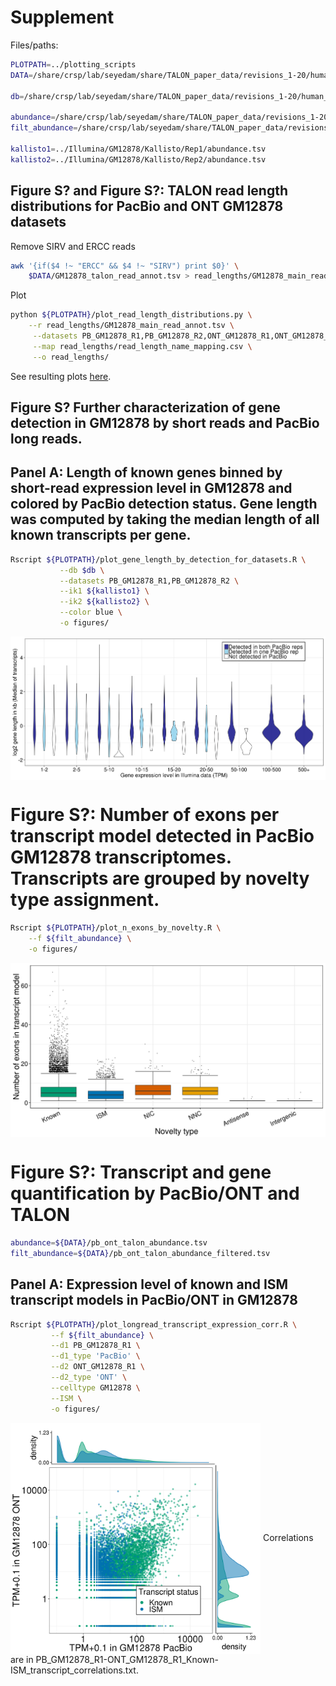 # Supplement

Files/paths:
```bash
PLOTPATH=../plotting_scripts
DATA=/share/crsp/lab/seyedam/share/TALON_paper_data/revisions_1-20/human_TALON

db=/share/crsp/lab/seyedam/share/TALON_paper_data/revisions_1-20/human_TALON/full_gencode_v29_SIRV_2020-02-29.db

abundance=/share/crsp/lab/seyedam/share/TALON_paper_data/revisions_1-20/human_TALON/ont_talon_abundance.tsv
filt_abundance=/share/crsp/lab/seyedam/share/TALON_paper_data/revisions_1-20/human_TALON/ont_talon_abundance_filtered.tsv

kallisto1=../Illumina/GM12878/Kallisto/Rep1/abundance.tsv
kallisto2=../Illumina/GM12878/Kallisto/Rep2/abundance.tsv
```

## Figure S? and Figure S?: TALON read length distributions for PacBio and ONT GM12878 datasets

Remove SIRV and ERCC reads
```bash
awk '{if($4 !~ "ERCC" && $4 !~ "SIRV") print $0}' \
    $DATA/GM12878_talon_read_annot.tsv > read_lengths/GM12878_main_read_annot.tsv
```
Plot
```bash
python ${PLOTPATH}/plot_read_length_distributions.py \
    --r read_lengths/GM12878_main_read_annot.tsv \
     --datasets PB_GM12878_R1,PB_GM12878_R2,ONT_GM12878_R1,ONT_GM12878_R2 \
     --map read_lengths/read_length_name_mapping.csv \
     --o read_lengths/
```
See resulting plots [here](https://github.com/dewyman/TALON-paper-2020/tree/master/Supplement/read_lengths).


## Figure S? Further characterization of gene detection in GM12878 by short reads and PacBio long reads.

## Panel A: Length of known genes binned by short-read expression level in GM12878 and colored by PacBio detection status. Gene length was computed by taking the median length of all known transcripts per gene.
```bash
Rscript ${PLOTPATH}/plot_gene_length_by_detection_for_datasets.R \
           --db $db \
           --datasets PB_GM12878_R1,PB_GM12878_R2 \
           --ik1 ${kallisto1} \
           --ik2 ${kallisto2} \
           --color blue \
           -o figures/
```
<img align="center" width="600" src="figures/length_by_detection_and_TPM_Median.png">

# Figure S?: Number of exons per transcript model detected in PacBio GM12878 transcriptomes. Transcripts are grouped by novelty type assignment.
```bash
Rscript ${PLOTPATH}/plot_n_exons_by_novelty.R \
    --f ${filt_abundance} \
    -o figures/
```
<img align="center" width="600" src="figures/transcript_exonCount_by_novelty_type.png">

# Figure S?: Transcript and gene quantification by PacBio/ONT and TALON 
```bash
abundance=${DATA}/pb_ont_talon_abundance.tsv
filt_abundance=${DATA}/pb_ont_talon_abundance_filtered.tsv
```

## Panel A: Expression level of known and ISM transcript models in PacBio/ONT in GM12878
```bash
Rscript ${PLOTPATH}/plot_longread_transcript_expression_corr.R \
         --f ${filt_abundance} \
         --d1 PB_GM12878_R1 \
         --d1_type 'PacBio' \
         --d2 ONT_GM12878_R1 \
         --d2_type 'ONT' \
         --celltype GM12878 \
         --ISM \
         -o figures/
```
<img align="center" width="400" src="figures/PB_GM12878_R1-ONT_GM12878_R1_Known-ISM_transcript_correlationPlot.png">
Correlations are in PB_GM12878_R1-ONT_GM12878_R1_Known-ISM_transcript_correlations.txt. 

<!-- 
## Panel B: Detection of known genes as a function of PacBio read depth in GM12878. The number of short-read genes that were detected in PacBio is shown cumulatively for each possible ordering of four PacBio datasets. The total number of Illumina genes was 10367.
```bash
Rscript ${PLOTPATH}/plot_discovery_curve_knownOnly.R \
    --f /share/crsp/lab/seyedam/share/TALON_paper_data/revisions_10-19/human_TALON/analysis/supplementary_tables/XS1_PacBio_GM12878_all4_talon_abundance.tsv \
    --color blue \
    --rc PacBio_GM12878_read_counts.csv \
    --ik1 ${kallisto1} \
    --ik2 ${kallisto2} \
    -o figures/

```
This script call also creates the file: figures/gene_detection.csv, which is needed for Panel C.
<img align="center" width="600" src="figures/discovery_curves_genes_knownOnly.png">

## Known gene expression correlation between long read platforms and Illumina
### PacBio
```
mkdir -p lr_sr_corr
abundance=/share/crsp/lab/seyedam/share/TALON_paper_data/revisions_1-20/human_TALON/pb_talon_abundance.tsv
Rscript ${PLOTPATH}/plot_longread_illumina_gene_correlation.R \
    --f ${abundance} \
    --ik1 ${kallisto1} \
    --ik2 ${kallisto2} \
    --color blue \
    --r1 PB_GM12878_R1 \
    --r2 PB_GM12878_R2 \
    --srtype Illumina \
    --lrtype PacBio \
    -o lr_sr_corr
```
### ONT
```
mkdir -p lr_sr_corr
abundance=/share/crsp/lab/seyedam/share/TALON_paper_data/revisions_1-20/human_TALON/ont_talon_abundance.tsv
Rscript ${PLOTPATH}/plot_longread_illumina_gene_correlation.R \
    --f ${abundance} \
    --ik1 ${kallisto1} \
    --ik2 ${kallisto2} \
    --color blue \
    --r1 ONT_GM12878_R1 \
    --r2 ONT_GM12878_R2 \
    --srtype Illumina \
    --lrtype ONT \
    -o lr_sr_corr
```
